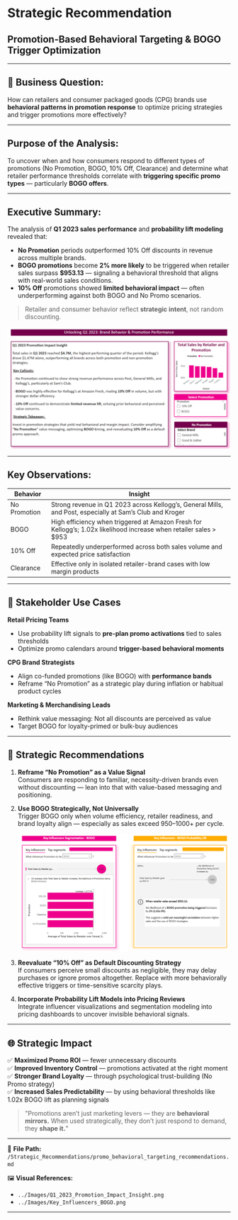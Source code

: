 # Strategic Recommendation  
## Promotion-Based Behavioral Targeting & BOGO Trigger Optimization

---

## 🧩 Business Question:
How can retailers and consumer packaged goods (CPG) brands use **behavioral patterns in promotion response** to optimize pricing strategies and trigger promotions more effectively?

---

## Purpose of the Analysis:
To uncover when and how consumers respond to different types of promotions (No Promotion, BOGO, 10% Off, Clearance) and determine what retailer performance thresholds correlate with **triggering specific promo types** — particularly **BOGO offers**.

---

## Executive Summary:
The analysis of **Q1 2023 sales performance** and **probability lift modeling** revealed that:

- **No Promotion** periods outperformed 10% Off discounts in revenue across multiple brands.
- **BOGO promotions** become **2% more likely** to be triggered when retailer sales surpass **$953.13** — signaling a behavioral threshold that aligns with real-world sales conditions.
- **10% Off** promotions showed **limited behavioral impact** — often underperforming against both BOGO and No Promo scenarios.

> Retailer and consumer behavior reflect **strategic intent**, not random discounting.

![Promotion Impact Summary](../Images/Q1_2023_Promotion_Impact_Insight.png)

---

## Key Observations:

| Behavior | Insight |
|----------|---------|
| No Promotion | Strong revenue in Q1 2023 across Kellogg’s, General Mills, and Post, especially at Sam’s Club and Kroger |
| BOGO | High efficiency when triggered at Amazon Fresh for Kellogg’s; 1.02x likelihood increase when retailer sales > $953 |
| 10% Off | Repeatedly underperformed across both sales volume and expected price satisfaction |
| Clearance | Effective only in isolated retailer-brand cases with low margin products |

---

## 👥 Stakeholder Use Cases

**Retail Pricing Teams**  
- Use probability lift signals to **pre-plan promo activations** tied to sales thresholds  
- Optimize promo calendars around **trigger-based behavioral moments**

**CPG Brand Strategists**  
- Align co-funded promotions (like BOGO) with **performance bands**  
- Reframe “No Promotion” as a strategic play during inflation or habitual product cycles

**Marketing & Merchandising Leads**  
- Rethink value messaging: Not all discounts are perceived as value  
- Target BOGO for loyalty-primed or bulk-buy audiences

---

## 💼 Strategic Recommendations

1. **Reframe “No Promotion” as a Value Signal**  
   Consumers are responding to familiar, necessity-driven brands even without discounting — lean into that with value-based messaging and positioning.

2. **Use BOGO Strategically, Not Universally**  
   Trigger BOGO only when volume efficiency, retailer readiness, and brand loyalty align — especially as sales exceed $950–$1000+ per cycle.

   ![BOGO Trigger Probability](../Images/Key_Influencers_BOGO.png)

3. **Reevaluate “10% Off” as Default Discounting Strategy**  
   If consumers perceive small discounts as negligible, they may delay purchases or ignore promos altogether. Replace with more behaviorally effective triggers or time-sensitive scarcity plays.

4. **Incorporate Probability Lift Models into Pricing Reviews**  
   Integrate influencer visualizations and segmentation modeling into pricing dashboards to uncover invisible behavioral signals.

---

## 🌐 Strategic Impact

✅ **Maximized Promo ROI** — fewer unnecessary discounts  
✅ **Improved Inventory Control** — promotions activated at the right moment  
✅ **Stronger Brand Loyalty** — through psychological trust-building (No Promo strategy)  
✅ **Increased Sales Predictability** — by using behavioral thresholds like 1.02x BOGO lift as planning signals

> "Promotions aren’t just marketing levers — they are **behavioral mirrors.** When used strategically, they don’t just respond to demand, they **shape it.**"

---

📁 **File Path:**  
`/Strategic_Recommendations/promo_behavioral_targeting_recommendations.md`

🖼️ **Visual References:**  
- `../Images/Q1_2023_Promotion_Impact_Insight.png`  
- `../Images/Key_Influencers_BOGO.png`

---
